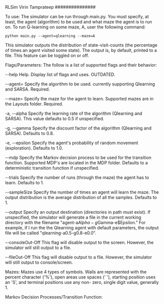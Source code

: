 RLSim
Virin Tamprateep
###############

To use:
The simulator can be run through main.py. You must specify, at least, the agent
(algorithm) to be used and what maze the agent is to run on. To run Q-learning 
on some maze, A, user the following command:

    python main.py --agent=qlearning --maze=A

This simulator outputs the distribution of state-visit-counts (the percentage of
times an agent visited some state). The output is, by default, printed to a file.
This feature can be toggled on or off.

Flags/Parameters:
The follow is a list of supported flags and their behavior:

--help		Help. Display list of flags and uses. OUTDATED.

--agent=	Specify the algorithm to be used. currently supporting Qlearning
		and SARSA. Required.

--maze=		Specify the maze for the agent to learn. Supported mazes are in 
		the Layouts folder. Required.

-a, --alpha	Specify the learning rate of the algorithm (Qlearning and SARSA).
		This value defaults to 0.5 if unspecified.

-g, --gamma	Specify the discount factor of the algorithm (Qlearning and SARSA).
		Defaults to 0.8.

-e, --epsilon	Specify the agent's probability of random movement (exploration).
		Defaults to 1.0.

--mdp		Specify the Markov decision process to be used for the transition
		function. Supported MDP's are located in the MDP folder. Defaults 
		to a deterministic transition function if unspecified.

--trials	Specify the number of runs (through the maze) the agent has to learn.
		Defaults to 1.

--sampleSize	Specify the number of times an agent will learn the maze. The output
		distribution is the average distribution of all the samples. Defaults
		to 1.

--output	Specify an output destination (directories in path must exist). If 
		unspecified, the simulator will generate a file in the current working
		directory with the filename "agent-a$Alpha-g$Gamma-e$Epsilon." For
		example, if I run the the Qlearning agent with default parameters, the
		output file will be called "qlearning-a0.5-g0.8-e0.0".

--consoleOut-Off
		This flag will disable output to the screen. However, the simulator will 
		still output to a file.

--fileOut-Off	This flag will disable output to a file. However, the simulator will still
		output to console/screen.

Mazes:
Mazes use 4 types of symbols. Walls are represented with the percent character ('%'), open
areas use spaces (' '), starting position uses an 'S', and terminal positions use any non-
zero, single digit value, generally 1.

Markov Decision Processes/Transition Function:
